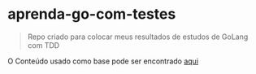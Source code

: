 # aprenda-go-com-testes

> Repo criado para colocar meus resultados de estudos de GoLang com TDD

O Conteúdo usado como base pode ser encontrado [aqui](https://larien.gitbook.io/aprenda-go-com-testes/)
